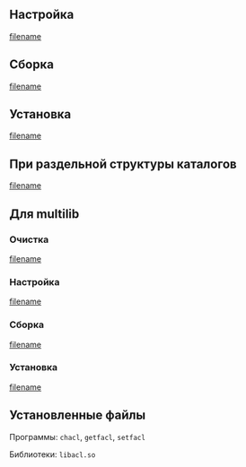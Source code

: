 <pkg :name="'acl'" instsize showsbu2></pkg>

## Настройка

[filename](../packages/core/acl/configure ':include')

## Сборка

[filename](../packages/core/acl/build ':include')

## Установка

[filename](../packages/core/acl/install ':include')

## При раздельной структуры каталогов

[filename](../packages/core/acl/cldirs ':include')

## Для multilib

### Очистка

[filename](../packages/core/acl/multi_prepare ':include')

### Настройка

[filename](../packages/core/acl/multi_configure ':include')

### Сборка

[filename](../packages/core/acl/multi_build ':include')

### Установка

[filename](../packages/core/acl/multi_install ':include')

## Установленные файлы

Программы: `chacl`, `getfacl`, `setfacl`

Библиотеки: `libacl.so`

<script>
	new Vue({ el: '#main' })
</script>
